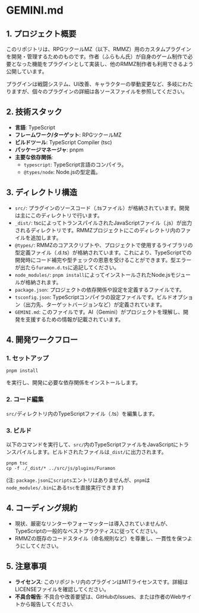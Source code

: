 # GEMINI.md

## 1. プロジェクト概要

このリポジトリは、RPGツクールMZ（以下、RMMZ）用のカスタムプラグインを開発・管理するためのものです。作者（ふらもん氏）が自身のゲーム制作で必要となった機能をプラグインとして実装し、他のRMMZ制作者も利用できるよう公開しています。

プラグインは戦闘システム、UI改善、キャラクターの挙動変更など、多岐にわたりますが、個々のプラグインの詳細は各ソースファイルを参照してください。

## 2. 技術スタック

- **言語**: TypeScript
- **フレームワーク/ターゲット**: RPGツクールMZ
- **ビルドツール**: TypeScript Compiler (tsc)
- **パッケージマネージャ**: pnpm
- **主要な依存関係**:
  - `typescript`: TypeScript言語のコンパイラ。
  - `@types/node`: Node.jsの型定義。

## 3. ディレクトリ構造

- `src/`: プラグインのソースコード（.tsファイル）が格納されています。開発は主にこのディレクトリで行います。
- `_dist/`: tscによってトランスパイルされたJavaScriptファイル（.js）が出力されるディレクトリです。RMMZプロジェクトにこのディレクトリ内のファイルを追加します。
- `@types/`: RMMZのコアスクリプトや、プロジェクトで使用するライブラリの型定義ファイル（.d.ts）が格納されています。これにより、TypeScriptでの開発時にコード補完や型チェックの恩恵を受けることができます。型エラーが出たら`furamon.d.ts`に追記してください。
- `node_modules/`: `pnpm install`によってインストールされたNode.jsモジュールが格納されます。
- `package.json`: プロジェクトの依存関係や設定を定義するファイルです。
- `tsconfig.json`: TypeScriptコンパイラの設定ファイルです。ビルドオプション（出力先、ターゲットバージョンなど）が定義されています。
- `GEMINI.md`: このファイルです。AI（Gemini）がプロジェクトを理解し、開発を支援するための情報が記載されています。

## 4. 開発ワークフロー

### 1. セットアップ

```shell
pnpm install
```

を実行し、開発に必要な依存関係をインストールします。

### 2. コード編集

`src/`ディレクトリ内のTypeScriptファイル（.ts）を編集します。

### 3. ビルド

以下のコマンドを実行して、`src/`内のTypeScriptファイルをJavaScriptにトランスパイルします。ビルドされたファイルは`_dist/`に出力されます。

```shell
pnpm tsc
cp -f ./_dist/* ../src/js/plugins/Furamon
```

(注: `package.json`に`scripts`エントリはありませんが、`pnpm`は`node_modules/.bin`にある`tsc`を直接実行できます)

## 4. コーディング規約

- 現状、厳密なリンターやフォーマッターは導入されていませんが、TypeScriptの一般的なベストプラクティスに従ってください。
- RMMZの既存のコードスタイル（命名規則など）を尊重し、一貫性を保つようにしてください。

## 5. 注意事項

- **ライセンス**: このリポジトリ内のプラグインはMITライセンスです。詳細はLICENSEファイルを確認してください。
- **不具合報告**: 不具合や改善要望は、GitHubのIssues、または作者のWebサイトから報告してください.
